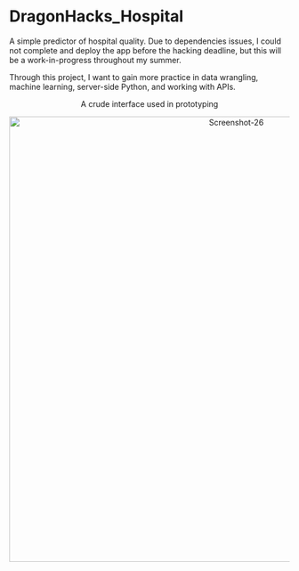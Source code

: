 # DragonHacks_Hospital

A simple predictor of hospital quality. Due to dependencies issues, I could not complete and deploy the app before the hacking deadline, but this will be a work-in-progress throughout my summer.

Through this project, I want to gain more practice in data wrangling, machine learning, server-side Python, and working with APIs.

  <p align="center"> A crude interface used in prototyping </p>
<p align="center">
   <a href="https://ibb.co/s2skBfS"><img src="https://i.ibb.co/W6BqTh9/Screenshot-26.png" alt="Screenshot-26" width=800 border="0"></a>
</p>

